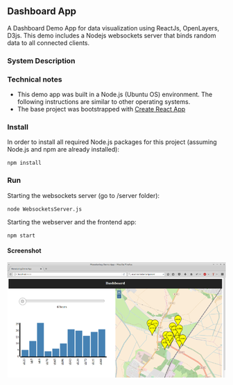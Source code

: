 ## Dashboard App
A Dashboard Demo App for data visualization using ReactJs, OpenLayers, D3js. This demo includes a Nodejs websockets server that binds random data to all connected clients.

### System Description


### Technical notes
- This demo app was built in a Node.js (Ubuntu OS) environment. The following instructions are similar to other operating systems.
- The base project was bootstrapped with [Create React App](https://github.com/facebookincubator/create-react-app)




### Install

In order to install all required Node.js packages for this project (assuming Node.js and npm are already installed):
```
npm install
```

### Run 

Starting the websockets server (go to /server folder):
```
node WebsocketsServer.js

```
Starting the webserver and the frontend app:
```
npm start
```
#### Screenshot
![App screenshot](/screenshot.png?raw=true "app screenshot")
